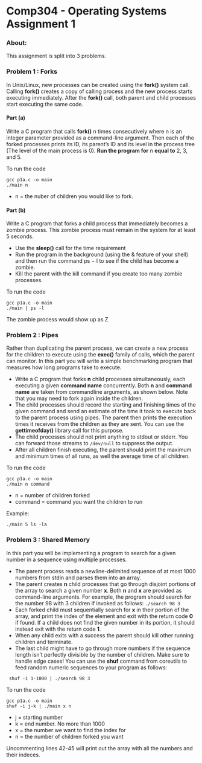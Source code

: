 # Comp304 - Operating Systems Assignment 1

### About: 
This assignment is split into 3 problems.

### Problem 1 :  Forks
In Unix/Linux, new processes can be created using the **fork()** system call. Calling **fork()** creates a copy of calling process and the new process starts executing immediately. After the **fork()** call, both parent and child processes start executing the same code.

#### Part (a)
Write a C program that calls **fork()** n times consecutively where n is an integer parameter
provided as a command-line argument. Then each of the forked processes prints its ID, its
parent’s ID and its level in the process tree (The level of the main process is 0). **Run the
program for** n **equal to** 2, 3, and 5.

To run the code
```
gcc p1a.c -o main
./main n
```
- n = the nuber of children you would like to fork.

#### Part (b)
Write a C program that forks a child process that immediately becomes a zombie process.
This zombie process must remain in the system for at least 5 seconds.
- Use the **sleep()** call for the time requirement
- Run the program in the background (using the & feature of your shell) and then run
the command ps − l to see if the child has become a zombie.
- Kill the parent with the kill command if you create too many zombie processes.

To run the code
```
gcc p1a.c -o main
./main | ps -l
```
The zombie process would show up as Z

### Problem 2 :  Pipes
Rather than duplicating the parent process, we can create a new process for the children to
execute using the **exec()** family of calls, which the parent can monitor. In this part you will
write a simple benchmarking program that measures how long programs take to execute.
- Write a C program that forks **n** child processes simultaneously, each executing a given
**command name** concurrently. Both **n** and **command name** are taken from commandline arguments, as shown below. Note that you may need to fork again inside the
children.
- The child processes should record the starting and finishing times of the given command
and send an estimate of the time it took to execute back to the parent process using
pipes. The parent then prints the execution times it receives from the children as they
are sent. You can use the **gettimeofday()** library call for this purpose.
- The child processes should not print anything to stdout or stderr. You can forward
those streams to `/dev/null` to suppress the output.
- After all children finish executing, the parent should print the maximum and minimum
times of all runs, as well the average time of all children.

To run the code
```
gcc p1a.c -o main
./main n command
```
- n = number of children forked
- command = command you want the children to run

Example:
```
./main 5 ls -la
```

### Problem 3 :  Shared Memory

In this part you will be implementing a program to search for a given number in a sequence
using multiple processes.
- The parent process reads a newline-delimited sequence of at most 1000 numbers from
stdin and parses them into an array.
- The parent creates **n** child processes that go through disjoint portions of the array to
search a given number **x**. Both **n** and **x** are provided as command-line arguments. For
example, the program should search for the number 98 with 3 children if invoked as
follows: `./search 98 3`
- Each forked child must sequentially search for **x** in their portion of the array, and print
the index of the element and exit with the return code **0** if found. If a child does not
find the given number in its portion, it should instead exit with the return code **1**.
- When any child exits with a success the parent should kill other running children and
terminate.
- The last child might have to go through more numbers if the sequence length isn’t
perfectly divisible by the number of children. Make sure to handle edge cases!
You can use the **shuf** command from coreutils to feed random numeric sequences to your
program as follows:
```
 shuf -i 1-1000 | ./search 98 3
```
To run the code
```
gcc p1a.c -o main
shuf -i j-k | ./main x n
```
- j = starting number
- k = end number. No more than 1000
- x = the number we want to find the index for
- n = the number of children forked you want

Uncommenting lines 42-45 will print out the array with all the numbers and their indeces.
